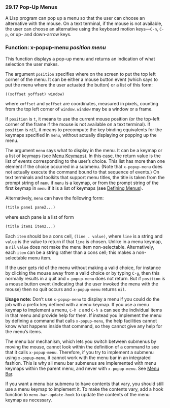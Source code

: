 

### 29.17 Pop-Up Menus

A Lisp program can pop up a menu so that the user can choose an alternative with the mouse. On a text terminal, if the mouse is not available, the user can choose an alternative using the keyboard motion keys—`C-n`, `C-p`, or up- and down-arrow keys.

### Function: **x-popup-menu** *position menu*

This function displays a pop-up menu and returns an indication of what selection the user makes.

The argument `position` specifies where on the screen to put the top left corner of the menu. It can be either a mouse button event (which says to put the menu where the user actuated the button) or a list of this form:

```lisp
((xoffset yoffset) window)
```

where `xoffset` and `yoffset` are coordinates, measured in pixels, counting from the top left corner of `window`. `window` may be a window or a frame.

If `position` is `t`, it means to use the current mouse position (or the top-left corner of the frame if the mouse is not available on a text terminal). If `position` is `nil`, it means to precompute the key binding equivalents for the keymaps specified in `menu`, without actually displaying or popping up the menu.

The argument `menu` says what to display in the menu. It can be a keymap or a list of keymaps (see [Menu Keymaps](Menu-Keymaps.html)). In this case, the return value is the list of events corresponding to the user’s choice. This list has more than one element if the choice occurred in a submenu. (Note that `x-popup-menu` does not actually execute the command bound to that sequence of events.) On text terminals and toolkits that support menu titles, the title is taken from the prompt string of `menu` if `menu` is a keymap, or from the prompt string of the first keymap in `menu` if it is a list of keymaps (see [Defining Menus](Defining-Menus.html)).

Alternatively, `menu` can have the following form:

```lisp
(title pane1 pane2...)
```

where each pane is a list of form

```lisp
(title item1 item2...)
```

Each `item` should be a cons cell, `(line . value)`, where `line` is a string and `value` is the value to return if that `line` is chosen. Unlike in a menu keymap, a `nil` `value` does not make the menu item non-selectable. Alternatively, each `item` can be a string rather than a cons cell; this makes a non-selectable menu item.

If the user gets rid of the menu without making a valid choice, for instance by clicking the mouse away from a valid choice or by typing `C-g`, then this normally results in a quit and `x-popup-menu` does not return. But if `position` is a mouse button event (indicating that the user invoked the menu with the mouse) then no quit occurs and `x-popup-menu` returns `nil`.

**Usage note:** Don’t use `x-popup-menu` to display a menu if you could do the job with a prefix key defined with a menu keymap. If you use a menu keymap to implement a menu, `C-h c` and `C-h a` can see the individual items in that menu and provide help for them. If instead you implement the menu by defining a command that calls `x-popup-menu`, the help facilities cannot know what happens inside that command, so they cannot give any help for the menu’s items.

The menu bar mechanism, which lets you switch between submenus by moving the mouse, cannot look within the definition of a command to see that it calls `x-popup-menu`. Therefore, if you try to implement a submenu using `x-popup-menu`, it cannot work with the menu bar in an integrated fashion. This is why all menu bar submenus are implemented with menu keymaps within the parent menu, and never with `x-popup-menu`. See [Menu Bar](Menu-Bar.html).

If you want a menu bar submenu to have contents that vary, you should still use a menu keymap to implement it. To make the contents vary, add a hook function to `menu-bar-update-hook` to update the contents of the menu keymap as necessary.
